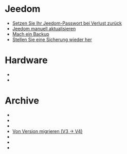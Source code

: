 # Jeedom
- [Setzen Sie Ihr Jeedom-Passwort bei Verlust zurück](reset.password)
- [Jeedom manuell aktualisieren](jeedom.mise_a_jour_manuel)
- [Mach ein Backup](sauvegarde.comment_faire)
- [Stellen Sie eine Sicherung wieder her](sauvegarde.comment_recuperer)

# Hardware
- [](../installation/recovery)
- [](raspberrypi3)

# Archive
- [](atlas)
- [](smart)
- [](migrationos.smart)
- [Von Version migrieren (V3 → V4)](migration.version)
- [](mini)
- [](mini.clef_wifi)
- [](mini.demarrage)

